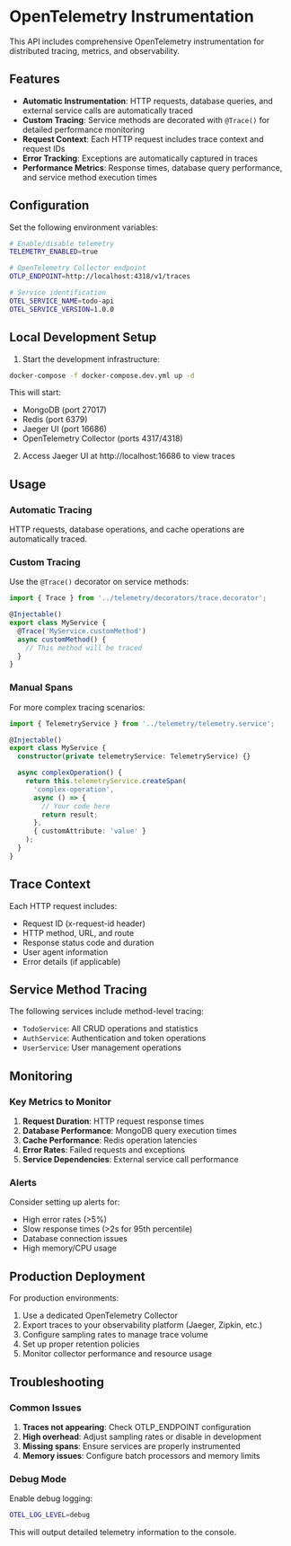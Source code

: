 # OpenTelemetry Instrumentation

This API includes comprehensive OpenTelemetry instrumentation for distributed tracing, metrics, and observability.

## Features

- **Automatic Instrumentation**: HTTP requests, database queries, and external service calls are automatically traced
- **Custom Tracing**: Service methods are decorated with `@Trace()` for detailed performance monitoring
- **Request Context**: Each HTTP request includes trace context and request IDs
- **Error Tracking**: Exceptions are automatically captured in traces
- **Performance Metrics**: Response times, database query performance, and service method execution times

## Configuration

Set the following environment variables:

```bash
# Enable/disable telemetry
TELEMETRY_ENABLED=true

# OpenTelemetry Collector endpoint
OTLP_ENDPOINT=http://localhost:4318/v1/traces

# Service identification
OTEL_SERVICE_NAME=todo-api
OTEL_SERVICE_VERSION=1.0.0
```

## Local Development Setup

1. Start the development infrastructure:
```bash
docker-compose -f docker-compose.dev.yml up -d
```

This will start:
- MongoDB (port 27017)
- Redis (port 6379)
- Jaeger UI (port 16686)
- OpenTelemetry Collector (ports 4317/4318)

2. Access Jaeger UI at http://localhost:16686 to view traces

## Usage

### Automatic Tracing

HTTP requests, database operations, and cache operations are automatically traced.

### Custom Tracing

Use the `@Trace()` decorator on service methods:

```typescript
import { Trace } from '../telemetry/decorators/trace.decorator';

@Injectable()
export class MyService {
  @Trace('MyService.customMethod')
  async customMethod() {
    // This method will be traced
  }
}
```

### Manual Spans

For more complex tracing scenarios:

```typescript
import { TelemetryService } from '../telemetry/telemetry.service';

@Injectable()
export class MyService {
  constructor(private telemetryService: TelemetryService) {}

  async complexOperation() {
    return this.telemetryService.createSpan(
      'complex-operation',
      async () => {
        // Your code here
        return result;
      },
      { customAttribute: 'value' }
    );
  }
}
```

## Trace Context

Each HTTP request includes:
- Request ID (x-request-id header)
- HTTP method, URL, and route
- Response status code and duration
- User agent information
- Error details (if applicable)

## Service Method Tracing

The following services include method-level tracing:
- `TodoService`: All CRUD operations and statistics
- `AuthService`: Authentication and token operations
- `UserService`: User management operations

## Monitoring

### Key Metrics to Monitor

1. **Request Duration**: HTTP request response times
2. **Database Performance**: MongoDB query execution times
3. **Cache Performance**: Redis operation latencies
4. **Error Rates**: Failed requests and exceptions
5. **Service Dependencies**: External service call performance

### Alerts

Consider setting up alerts for:
- High error rates (>5%)
- Slow response times (>2s for 95th percentile)
- Database connection issues
- High memory/CPU usage

## Production Deployment

For production environments:

1. Use a dedicated OpenTelemetry Collector
2. Export traces to your observability platform (Jaeger, Zipkin, etc.)
3. Configure sampling rates to manage trace volume
4. Set up proper retention policies
5. Monitor collector performance and resource usage

## Troubleshooting

### Common Issues

1. **Traces not appearing**: Check OTLP_ENDPOINT configuration
2. **High overhead**: Adjust sampling rates or disable in development
3. **Missing spans**: Ensure services are properly instrumented
4. **Memory issues**: Configure batch processors and memory limits

### Debug Mode

Enable debug logging:
```bash
OTEL_LOG_LEVEL=debug
```

This will output detailed telemetry information to the console.